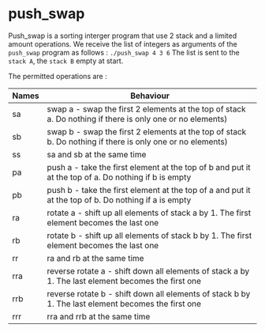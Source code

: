 # push_swap

Push_swap is a sorting interger program that use 2 stack and a limited amount operations.
We receive the list of integers as arguments of the `push_swap` program as follows : `./push_swap 4 3 6`
The list is sent to the `stack A`, the `stack B` empty at start.

The permitted operations are :

| Names | Behaviour |
| --- | --- |
| sa | swap a - swap the first 2 elements at the top of stack a. Do nothing if there is only one or no elements) |
| sb | swap b - swap the first 2 elements at the top of stack b. Do nothing if there is only one or no elements) |
| ss | sa and sb at the same time |
| pa | push a - take the first element at the top of b and put it at the top of a. Do nothing if b is empty |
| pb | push b - take the first element at the top of a and put it at the top of b. Do nothing if a is empty |
| ra | rotate a - shift up all elements of stack a by 1. The first element becomes the last one |
| rb | rotate b - shift up all elements of stack b by 1. The first element becomes the last one |
| rr | ra and rb at the same time |
| rra | reverse rotate a - shift down all elements of stack a by 1. The last element becomes the first one |
| rrb | reverse rotate b - shift down all elements of stack b by 1. The last element becomes the first one |
| rrr | rra and rrb at the same time |
